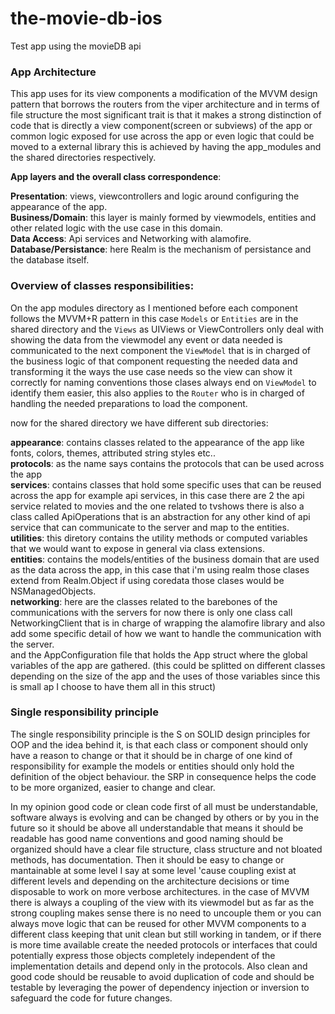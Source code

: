 # the-movie-db-ios
Test app using the movieDB api


### App Architecture

This app uses for its view components a modification of the MVVM design pattern that borrows the routers from the viper architecture and in terms of file structure the most significant trait is that it makes a strong distinction of code that is  directly a view component(screen or subviews) of the app or common logic exposed for use across the app or even logic that could be moved to a external library this is achieved by having the app_modules and the shared directories respectively.  

**App layers and the overall class correspondence**:

**Presentation**: views, viewcontrollers and logic around configuring the appearance of the app.  
**Business/Domain**: this layer is mainly formed by viewmodels, entities and other related logic with the use case in this domain.  
**Data Access**: Api services and Networking with alamofire. 
**Database/Persistance**: here Realm is the mechanism of persistance and the database itself.

### Overview of classes responsibilities:

On the app modules directory as I mentioned before each component follows the MVVM+R pattern in this case `Models` or `Entities` are in the shared directory and the `Views` as UIViews or ViewControllers only deal with showing the data from the viewmodel any event or data needed is communicated to the next component the `ViewModel` that is in charged of the business logic of that component requesting the needed data and transforming it the ways the use case needs so the view can show it correctly for naming conventions those clases always end on `ViewModel` to identify them easier, this also applies to the `Router` who is in charged of handling the needed preparations to load the component.

now for the shared directory we have different sub directories:

**appearance**: contains classes related to the appearance of the app like fonts, colors, themes, attributed string styles etc..  
**protocols**: as the name says contains the protocols that can be used across the app  
**services**: contains classes that hold some specific uses that can be reused across the app for example api services, in this case there are 2 the api service related to movies and the one related to tvshows there is also a class called ApiOperations that is an abstraction for any other kind of api service that can communicate to the server and map to the entities.  
**utilities**: this diretory contains the utility methods or computed variables that we would want to expose in general via class extensions.  
**entities**: contains the models/entities of the business domain that are used as the data across the app, in this case that i'm using realm those clases extend from Realm.Object if using coredata those clases would be NSManagedObjects.  
**networking**: here are the classes related to the barebones of the communications with the servers for now there is only one class call NetworkingClient that is in charge of wrapping the alamofire library and also add some specific detail of how we want to handle the communication with the server.  
and the AppConfiguration file that holds the App struct where the global variables of the app are gathered. (this could be splitted on different classes depending on the size of the app and the uses of those variables since this is small ap I choose to have them all in this struct)

### Single responsibility principle
The single responsibility principle is the S on SOLID design principles for OOP and the idea behind it, is that each class or component should only have a reason to change or that it should be in charge of one kind of responsibility for example the models or entities should only hold the definition of the object behaviour. the SRP in consequence helps the code to be more organized, easier to change and clear.

In my opinion good code or clean code first of all must be understandable, software always is evolving and can be changed by others or by you in the future so it should be above all understandable that means it should be readable has good name conventions and good naming should be organized should have a clear file structure, class structure and not bloated methods, has documentation. Then it should be easy to change or mantainable at some level I say at some level 'cause coupling exist at different levels and depending on the architecture decisions or time disposable to work on more verbose architectures. in the case of MVVM there is always a coupling of the view with its viewmodel but as far as the strong coupling makes sense there is no need to uncouple them or you can always move logic that can be reused for other MVVM components to a different class keeping that unit clean but still working in tandem, or if there is more time available create the needed protocols or interfaces that could potentially express those objects completely independent of the implementation details and depend only in the protocols. Also clean and good code should be reusable to avoid duplication of code and should be testable by leveraging the power of dependency injection or inversion to safeguard the code for future changes.  
